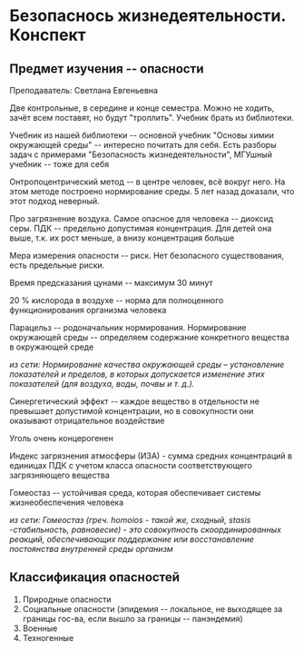 # Безопаснось жизнедеятельности. Конспект

## Предмет изучения -- опасности

Преподаватель: Светлана Евгеньевна

Две контрольные, в середине и конце семестра. Можно не ходить, зачёт всем поставят, но будут "троллить". Учебник брать из библиотеки.

Учебник из нашей библиотеки -- основной учебник
"Основы химии окружающей среды" -- интересно почитать для себя. Есть разборы задач с примерами
"Безопасность жизнедеятельности", МГУшный учебник -- тоже для себя

Онтропоцентрический метод -- в центре человек, всё вокруг него. На этом методе построено нормирование среды. 5 лет назад доказали, что этот подход неверный.

Про загрязнение воздуха. Самое опасное для человека -- диоксид серы. ПДК -- предельно допустимая концентрация. Для детей она выше, т.к. их рост меньше, а внизу концентрация больше

Мера измерения опасности -- риск. Нет безопасного существования, есть предельные риски.

Время предсказания цунами -- максимум 30 минут

20 % кислорода в воздухе -- норма для полноценного функционирования организма человека

Парацельз -- родоначальник нормирования. Нормирование окружающей среды -- определяем содержание конкретного вещества в окружающей среде

_из сети:
Нормирование качества окружающей среды – установление показателей и пределов, в которых допускается изменение этих показателей (для воздуха, воды, почвы и т. д.)._

Синергетический эффект -- каждое вещество в отдельности не превышает допустимой концентрации, но в совокупности они оказывают отрицательное воздействие

Уголь очень концерогенен

Индекс загрязнения атмосферы (ИЗА) - сумма средних концентраций в единицах ПДК с учетом класса опасности соответствующего загрязняющего вещества

Гомеостаз -- устойчивая среда, которая обеспечивает системы жизнеобеспечения человека

_из сети: Гомеостаз (греч. homoios - такой же, сходный, stasis -стабильность, равновесие) - это совокупность скоординированных реакций, обеспечивающих поддержание или восстановление постоянства внутренней среды организм_

## Классификация опасностей
1. Природные опасности
2. Социальные опасности (эпидемия -- локальное, не выходящее за границы гос-ва, если вышло за границы -- панэндемия)
3. Военные
4. Техногенные

